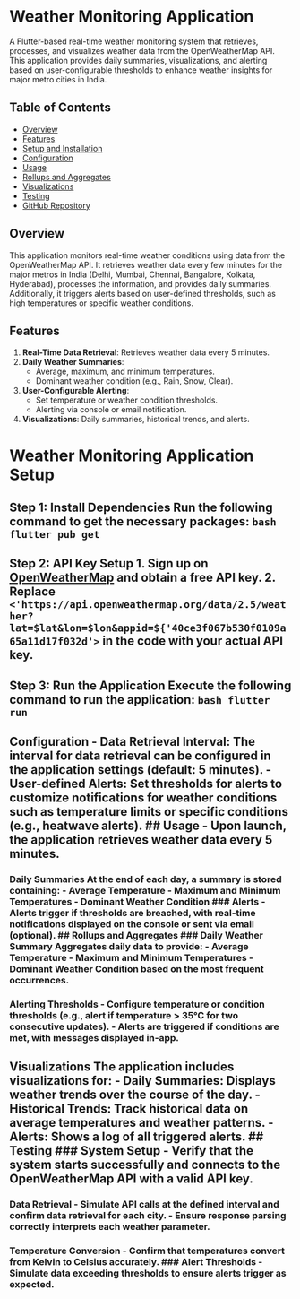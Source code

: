 # Weather Monitoring Application

A Flutter-based real-time weather monitoring system that retrieves, processes, and visualizes weather data from the OpenWeatherMap API. This application provides daily summaries, visualizations, and alerting based on user-configurable thresholds to enhance weather insights for major metro cities in India.

## Table of Contents
- [Overview](#overview)
- [Features](#features)
- [Setup and Installation](#setup-and-installation)
- [Configuration](#configuration)
- [Usage](#usage)
- [Rollups and Aggregates](#rollups-and-aggregates)
- [Visualizations](#visualizations)
- [Testing](#testing)
- [GitHub Repository](#github-repository)

## Overview
This application monitors real-time weather conditions using data from the OpenWeatherMap API. It retrieves weather data every few minutes for the major metros in India (Delhi, Mumbai, Chennai, Bangalore, Kolkata, Hyderabad), processes the information, and provides daily summaries. Additionally, it triggers alerts based on user-defined thresholds, such as high temperatures or specific weather conditions.

## Features
1. **Real-Time Data Retrieval**: Retrieves weather data every 5 minutes.
2. **Daily Weather Summaries**:
   - Average, maximum, and minimum temperatures.
   - Dominant weather condition (e.g., Rain, Snow, Clear).
3. **User-Configurable Alerting**:
   - Set temperature or weather condition thresholds.
   - Alerting via console or email notification.
4. **Visualizations**: Daily summaries, historical trends, and alerts.


# Weather Monitoring Application Setup

## Step 1: Install Dependencies Run the following command to get the necessary packages: ```bash flutter pub get ``` 
## Step 2: API Key Setup 1. Sign up on [OpenWeatherMap](https://openweathermap.org/) and obtain a free API key. 2. Replace `<'https://api.openweathermap.org/data/2.5/weather?lat=$lat&lon=$lon&appid=${'40ce3f067b530f0109a65a11d17f032d'>` in the code with your actual API key.
## Step 3: Run the Application Execute the following command to run the application: ```bash flutter run ```
## Configuration - **Data Retrieval Interval**: The interval for data retrieval can be configured in the application settings (default: **5 minutes**). - **User-defined Alerts**: Set thresholds for alerts to customize notifications for weather conditions such as temperature limits or specific conditions (e.g., heatwave alerts). ## Usage - Upon launch, the application retrieves weather data every **5 minutes**.
### Daily Summaries At the end of each day, a summary is stored containing: - **Average Temperature** - **Maximum and Minimum Temperatures** - **Dominant Weather Condition** ### Alerts - Alerts trigger if thresholds are breached, with real-time notifications displayed on the console or sent via email (optional). ## Rollups and Aggregates ### Daily Weather Summary Aggregates daily data to provide: - **Average Temperature** - **Maximum and Minimum Temperatures** - **Dominant Weather Condition** based on the most frequent occurrences. 
### Alerting Thresholds - Configure temperature or condition thresholds (e.g., alert if temperature > 35°C for two consecutive updates). - Alerts are triggered if conditions are met, with messages displayed in-app.
## Visualizations The application includes visualizations for: - **Daily Summaries**: Displays weather trends over the course of the day. - **Historical Trends**: Track historical data on average temperatures and weather patterns. - **Alerts**: Shows a log of all triggered alerts. ## Testing ### System Setup - Verify that the system starts successfully and connects to the OpenWeatherMap API with a valid API key.
### Data Retrieval - Simulate API calls at the defined interval and confirm data retrieval for each city. - Ensure response parsing correctly interprets each weather parameter.
### Temperature Conversion - Confirm that temperatures convert from Kelvin to Celsius accurately. ### Alert Thresholds - Simulate data exceeding thresholds to ensure alerts trigger as expected.
